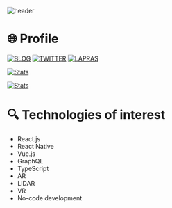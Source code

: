 ![header](https://user-images.githubusercontent.com/46310104/89122581-23c5b880-d503-11ea-8194-14c4c9f42cd3.png)



# 🌐 Profile

[![BLOG](https://img.shields.io/badge/BLOG-yopinoji.com-008080)](https://yopinoji.com/)
[![TWITTER](https://img.shields.io/badge/Twitter-@YopiNoji-1DA1F2)](https://twitter.com/YopiNoji)
[![LAPRAS](https://img.shields.io/badge/LAPRAS-Portfolio-003089)](https://lapras.com/public/DH44BT7)

[![Stats](https://github-readme-stats.vercel.app/api?username=YopiNoji&show_icons=true&count_private=true&hide=stars&hide_border=true)](https://github.com/anuraghazra/github-readme-stats)

[![Stats](https://github-readme-stats.vercel.app/api/top-langs/?username=yopinoji&hide_border=true)](https://github.com/anuraghazra/github-readme-stats)

# 🔍 Technologies of interest

- React.js
- React Native
- Vue.js
- GraphQL
- TypeScript
- AR
- LiDAR
- VR
- No-code development
